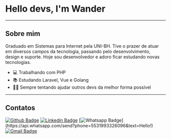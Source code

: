 # Hello devs, I'm Wander
---

## Sobre mim
Graduado em Sistemas para Internet pela UNI-BH. Tive o prazer de atuar em diversos campos da tecnologia, passando pelo desenvolvimento, design e suporte. Hoje sou desenvolvedor e adoro ficar estudando novas tecnologias.

- 💻 Trabalhando com PHP
- 📚 Estudando Laravel, Vue e Golang
- 🧑‍💻 Sempre tentando ajudar outros devs da melhor forma possível
---

## Contatos
[![Github Badge](https://img.shields.io/badge/-Github-000?style=flat-square&logo=Github&logoColor=white&link=https://github.com/wander4747)](https://github.com/wander4747)
[![Linkedin Badge](https://img.shields.io/badge/-LinkedIn-blue?style=flat-square&logo=Linkedin&logoColor=white&link=https://www.linkedin.com/in/wander-douglas/)](https://www.linkedin.com/in/wander-douglas/)
[![Whatsapp Badge](https://img.shields.io/badge/-Whatsapp-4CA143?style=flat-square&labelColor=4CA143&logo=whatsapp&logoColor=white&link=https://api.whatsapp.com/send?phone=5531993326096&text=Hello!)](https://api.whatsapp.com/send?phone=5531993326096&text=Hello!)
[![Gmail Badge](https://img.shields.io/badge/-Gmail-c14438?style=flat-square&logo=Gmail&logoColor=white&link=mailto:wander.douglas14@gmail.com)](mailto:wander.douglas14@gmail.com)
